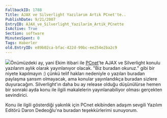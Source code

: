 ```yaml
---
FallbackID: 1788
Title: AJAX ve Silverlight Yazılarım Artık PCnet'te..
PublishDate: 9/21/2007
EntryID: AJAX_ve_Silverlight_Yazilarim_Artik_PCnette
IsActive: True
Section: software
MinutesSpent: 0
Tags: Haberler
old.EntryID: e89b02ca-bfac-422d-99bc-ee254e2ba2c9
---
```

![](http://cdn.daron.yondem.com/assets/1788/pcnet.png)Önümüzdeki ay,
yani Ekim itibari ile [PCnet](http://www.pcnet.com.tr)'te AJAX ve
Silverlight konulu yazılarım aylık olarak yayınlanıyor olacak. "Biz
buradan okuruz." gibi bir niyete kapılmayın :) çünkü telif hakları
nedeniyle o yazıları buradan paylaşma şansım olmayacak, ama konular
yayınlandıkça buradan sizlere duyuracağım. Silverlight'ın daha bu ay
release olduğu düşünülürse hemen bir sonraki ayda konu ile ilgili
makalelerin yayınlanabiliyor olması gerçekten sevindirici.

Konu ile ilgili gösterdiği yakınlık için PCnet ekibinden adaşım sevgili
Yazılım Editörü Daron Dedeoğlu'na buradan teşekkürlerimi sunuyorum.


